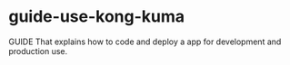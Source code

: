 # guide-use-kong-kuma
GUIDE That explains how to code and deploy a app for development and production use.
